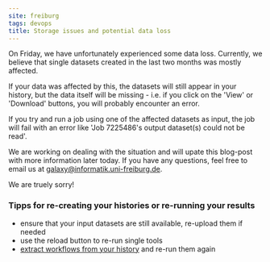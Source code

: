 ```yaml
---
site: freiburg
tags: devops
title: Storage issues and potential data loss
---
```


On Friday, we have unfortunately experienced some data loss. Currently, we believe that single datasets created in the last two months was mostly affected.

If your data was affected by this, the datasets will still appear in your history, but the data itself will be missing - i.e. if you click on the 'View' or 'Download' buttons, you will probably encounter an error.

If you try and run a job using one of the affected datasets as input, the job will fail with an error like 'Job 7225486's output dataset(s) could not be read'.

We are working on dealing with the situation and will upate this blog-post with more information later today. If you have any questions, feel free to email us at galaxy@informatik.uni-freiburg.de.

We are truely sorry!

### Tipps for re-creating your histories or re-running your results

* ensure that your input datasets are still available, re-upload them if needed
* use the reload button to re-run single tools
* [extract workflows from your history](https://training.galaxyproject.org/training-material/topics/galaxy-ui/tutorials/history-to-workflow/tutorial.html) and re-run them again
